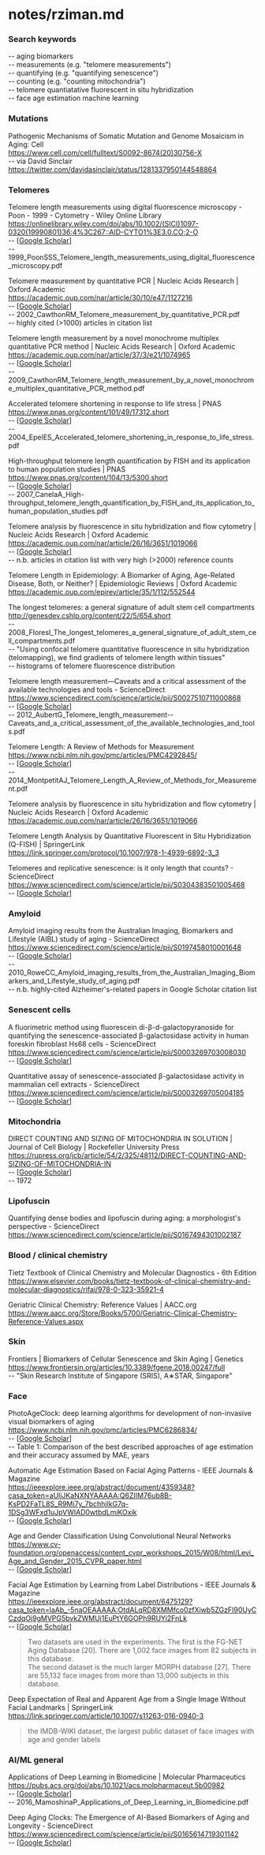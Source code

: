 # notes/rziman.md  

### Search keywords  

-- aging biomarkers  
-- measurements (e.g. "telomere measurements")  
-- quantifying (e.g. "quantifying senescence")  
-- counting (e.g. "counting mitochondria")  
-- telomere quantiatative fluorescent in situ hybridization  
-- face age estimation machine learning  

### Mutations  

Pathogenic Mechanisms of Somatic Mutation and Genome Mosaicism in Aging: Cell  
https://www.cell.com/cell/fulltext/S0092-8674(20)30756-X  
-- via David Sinclair https://twitter.com/davidasinclair/status/1281337950144548864  


### Telomeres  

Telomere length measurements using digital fluorescence microscopy - Poon - 1999 - Cytometry - Wiley Online Library  
https://onlinelibrary.wiley.com/doi/abs/10.1002/(SICI)1097-0320(19990801)36:4%3C267::AID-CYTO1%3E3.0.CO;2-O  
-- \[[Google Scholar](https://scholar.google.com/scholar?cites=2223844383439028925&as_sdt=2005&sciodt=0,5&hl=en)\]  
-- 1999_PoonSSS_Telomere_length_measurements_using_digital_fluorescence_microscopy.pdf  

Telomere measurement by quantitative PCR | Nucleic Acids Research | Oxford Academic  
https://academic.oup.com/nar/article/30/10/e47/1127216  
-- \[[Google Scholar](https://scholar.google.com/scholar?cites=13200443357645535311&as_sdt=2005&sciodt=0,5&hl=en)\]  
-- 2002_CawthonRM_Telomere_measurement_by_quantitative_PCR.pdf  
-- highly cited (>1000) articles in citation list  

Telomere length measurement by a novel monochrome multiplex quantitative PCR method | Nucleic Acids Research | Oxford Academic  
https://academic.oup.com/nar/article/37/3/e21/1074965  
-- \[[Google Scholar](https://scholar.google.com/scholar?cites=6797007437290107971&as_sdt=2005&sciodt=0,5&hl=en)\]  
-- 2009_CawthonRM_Telomere_length_measurement_by_a_novel_monochrome_multiplex_quantitative_PCR_method.pdf  

Accelerated telomere shortening in response to life stress | PNAS  
https://www.pnas.org/content/101/49/17312.short  
-- \[[Google Scholar](https://scholar.google.com/scholar?cites=18323189130397770680&as_sdt=2005&sciodt=0,5&hl=en)\]  
-- 2004_EpelES_Accelerated_telomere_shortening_in_response_to_life_stress.pdf  

High-throughput telomere length quantification by FISH and its application to human population studies | PNAS  
https://www.pnas.org/content/104/13/5300.short  
-- \[[Google Scholar](https://scholar.google.com/scholar?cites=10950116284276409020&as_sdt=2005&sciodt=0,5&hl=en)\]  
-- 2007_CanelaA_High-throughput_telomere_length_quantification_by_FISH_and_its_application_to_human_population_studies.pdf  

Telomere analysis by fluorescence in situ hybridization and flow cytometry | Nucleic Acids Research | Oxford Academic  
https://academic.oup.com/nar/article/26/16/3651/1019066  
-- \[[Google Scholar](https://scholar.google.com/scholar?cites=7701514516384632480&as_sdt=2005&sciodt=0,5&hl=en)\]  
-- n.b. articles in citation list with very high (>2000) reference counts  

Telomere Length in Epidemiology: A Biomarker of Aging, Age-Related Disease, Both, or Neither? | Epidemiologic Reviews | Oxford Academic
https://academic.oup.com/epirev/article/35/1/112/552544  

The longest telomeres: a general signature of adult stem cell compartments  
http://genesdev.cshlp.org/content/22/5/654.short  
-- 2008_FloresI_The_longest_telomeres_a_general_signature_of_adult_stem_cell_compartments.pdf  
-- "Using confocal telomere quantitative fluorescence in situ hybridization (telomapping), we find gradients of telomere length within tissues"  
-- histograms of telomere fluorescence distribution  

Telomere length measurement—Caveats and a critical assessment of the available technologies and tools - ScienceDirect  
https://www.sciencedirect.com/science/article/pii/S0027510711000868  
-- \[[Google Scholar](https://scholar.google.com/scholar?cites=11950072264233430457&as_sdt=2005&sciodt=0,5&hl=en)\]  
-- 2012_AubertG_Telomere_length_measurement--Caveats_and_a_critical_assessment_of_the_available_technologies_and_tools.pdf  

Telomere Length: A Review of Methods for Measurement  
https://www.ncbi.nlm.nih.gov/pmc/articles/PMC4292845/  
-- \[[Google Scholar](https://scholar.google.com/scholar?cites=1700581624401454667&as_sdt=2005&sciodt=0,5&hl=en)\]  
-- 2014_MontpetitAJ_Telomere_Length_A_Review_of_Methods_for_Measurement.pdf  

Telomere analysis by fluorescence in situ hybridization and flow cytometry | Nucleic Acids Research | Oxford Academic  
https://academic.oup.com/nar/article/26/16/3651/1019066  

Telomere Length Analysis by Quantitative Fluorescent in Situ Hybridization (Q-FISH) | SpringerLink  
https://link.springer.com/protocol/10.1007/978-1-4939-6892-3_3  

Telomeres and replicative senescence: is it only length that counts? - ScienceDirect  
https://www.sciencedirect.com/science/article/pii/S0304383501005468  
-- \[[Google Scholar](https://scholar.google.com/scholar?cites=740678093832313927&as_sdt=2005&sciodt=0,5&hl=en)\]  


### Amyloid  

Amyloid imaging results from the Australian Imaging, Biomarkers and Lifestyle (AIBL) study of aging - ScienceDirect  
https://www.sciencedirect.com/science/article/pii/S0197458010001648  
-- \[[Google Scholar](https://scholar.google.com/scholar?cluster=16154753425991616576&hl=en&as_sdt=2005&sciodt=0,5)\]  
-- 2010_RoweCC_Amyloid_imaging_results_from_the_Australian_Imaging_Biomarkers_and_Lifestyle_study_of_aging.pdf  
-- n.b. highly-cited Alzheimer's-related papers in Google Scholar citation list  


### Senescent cells  

A fluorimetric method using fluorescein di-β-d-galactopyranoside for quantifying the senescence-associated β-galactosidase activity in human foreskin fibroblast Hs68 cells - ScienceDirect
https://www.sciencedirect.com/science/article/pii/S0003269703008030  
-- \[[Google Scholar](https://scholar.google.com/scholar?cites=14775636975987450611&as_sdt=2005&sciodt=0,5&hl=en)\]  

Quantitative assay of senescence-associated β-galactosidase activity in mammalian cell extracts - ScienceDirect  
https://www.sciencedirect.com/science/article/pii/S0003269705004185  
-- \[[Google Scholar](https://scholar.google.com/scholar?cites=10007861883750325932&as_sdt=2005&sciodt=0,5&hl=en)\]  


### Mitochondria  

DIRECT COUNTING AND SIZING OF MITOCHONDRIA IN SOLUTION | Journal of Cell Biology | Rockefeller University Press  
https://rupress.org/jcb/article/54/2/325/48112/DIRECT-COUNTING-AND-SIZING-OF-MITOCHONDRIA-IN  
-- \[[Google Scholar](https://scholar.google.com/scholar?cites=13301457639078301311&as_sdt=2005&sciodt=0,5&hl=en)\]  
-- 1972  


### Lipofuscin  

Quantifying dense bodies and lipofuscin during aging: a morphologist's perspective - ScienceDirect  
https://www.sciencedirect.com/science/article/pii/S0167494301002187  


### Blood / clinical chemistry  

Tietz Textbook of Clinical Chemistry and Molecular Diagnostics - 6th Edition  
https://www.elsevier.com/books/tietz-textbook-of-clinical-chemistry-and-molecular-diagnostics/rifai/978-0-323-35921-4  

Geriatric Clinical Chemistry: Reference Values | AACC.org  
https://www.aacc.org/Store/Books/5700/Geriatric-Clinical-Chemistry-Reference-Values.aspx  


### Skin  

Frontiers | Biomarkers of Cellular Senescence and Skin Aging | Genetics  
https://www.frontiersin.org/articles/10.3389/fgene.2018.00247/full  
-- "Skin Research Institute of Singapore (SRIS), A∗STAR, Singapore"  


### Face  

PhotoAgeClock: deep learning algorithms for development of non-invasive visual biomarkers of aging  
https://www.ncbi.nlm.nih.gov/pmc/articles/PMC6286834/  
-- \[[Google Scholar](https://scholar.google.com/scholar?cites=2086919628867726103&as_sdt=2005&sciodt=0,5&hl=en)\]  
-- Table 1: Comparison of the best described approaches of age estimation and their accuracy assumed by MAE, years  

Automatic Age Estimation Based on Facial Aging Patterns - IEEE Journals & Magazine  
https://ieeexplore.ieee.org/abstract/document/4359348?casa_token=aUljJKaNXNYAAAAA:Q6ZIIM76ub8B-KsPD2FaTL8S_R9Mi7y_7bchhjIkG7q-1DSg3WFxd1uJpVWIAD0wtbdLmiKOxik  
-- \[[Google Scholar](https://scholar.google.com/scholar?cites=9971926275389168924&as_sdt=2005&sciodt=0,5&hl=en)\]  

Age and Gender Classification Using Convolutional Neural Networks  
https://www.cv-foundation.org/openaccess/content_cvpr_workshops_2015/W08/html/Levi_Age_and_Gender_2015_CVPR_paper.html  
-- \[[Google Scholar](https://scholar.google.com/scholar?cites=105249660032728298&as_sdt=2005&sciodt=0,5&hl=en)\]  

Facial Age Estimation by Learning from Label Distributions - IEEE Journals & Magazine  
https://ieeexplore.ieee.org/abstract/document/6475129?casa_token=laAb_-5naOEAAAAA:OtdALqRD8XMMfco0zfXiwb5ZGzFI90UyCCzdqOj9gMVPG5bvkZWMUi1EuPtY6GOPh9RUYi2FnLk  
-- \[[Google Scholar](https://scholar.google.com/scholar?cites=17155258017635412833&as_sdt=2005&sciodt=0,5&hl=en)\]  
> Two datasets are used in the experiments. The first is the FG-NET Aging Database [20]. There are 1,002 face images from 82 subjects in this database.  
> The second dataset is the much larger MORPH database [27]. There are 55,132 face images from more than 13,000 subjects in this database.  

Deep Expectation of Real and Apparent Age from a Single Image Without Facial Landmarks | SpringerLink  
https://link.springer.com/article/10.1007/s11263-016-0940-3  
> the IMDB-WIKI dataset, the largest public dataset of face images with age and gender labels  


### AI/ML general    

Applications of Deep Learning in Biomedicine | Molecular Pharmaceutics  
https://pubs.acs.org/doi/abs/10.1021/acs.molpharmaceut.5b00982  
-- \[[Google Scholar](https://scholar.google.com/scholar?hl=en&as_sdt=0%2C5&q=Applications+of+Deep+Learning+in+Biomedicine&btnG=)\]  
-- 2016_MamoshinaP_Applications_of_Deep_Learning_in_Biomedicine.pdf  

Deep Aging Clocks: The Emergence of AI-Based Biomarkers of Aging and Longevity - ScienceDirect  
https://www.sciencedirect.com/science/article/pii/S0165614719301142  
-- \[[Google Scholar](https://scholar.google.com/scholar?cites=17794149426080571195&as_sdt=2005&sciodt=0,5&hl=en)\]  

